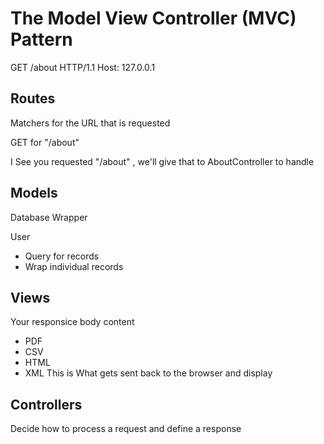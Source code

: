 # The Model View Controller (MVC) Pattern

GET /about HTTP/1.1
Host: 127.0.0.1

## Routes
Matchers for the URL that is requested

GET for "/about"

I See you requested "/about" , we'll give that to AboutController to handle

## Models
Database Wrapper

User
* Query for records
* Wrap individual records

## Views
Your responsice body content 
* PDF
* CSV
* HTML
* XML
This is What gets sent back to the browser and display

## Controllers
Decide how to process a request and define a response 

